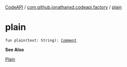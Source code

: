 [CodeAPI](../index.md) / [com.github.jonathanxd.codeapi.factory](index.md) / [plain](.)

# plain

`fun plain(text: String): `[`Comment`](../com.github.jonathanxd.codeapi.base.comment/-comment/index.md)

**See Also**

[Plain](../com.github.jonathanxd.codeapi.base.comment/-plain/index.md)

